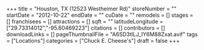 +++
title = "Houston, TX (12523 Westheimer Rd)"
storeNumber = ""
startDate = "2012-10-22"
endDate = ""
cuDate = ""
remodels = []
stages = []
franchisees = []
attractions = []
sqft = ""
latitudeLongitude = ["29.73314012","-95.60469223"]
citations = []
contributors = []
downloadLinks = []
pageThumbnailFile = "A6SD3tILJ_IY6M88Zxat.avif"
tags = ["Locations"]
categories = ["Chuck E. Cheese's"]
draft = false
+++
